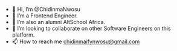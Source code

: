 - 👋 Hi, I’m @ChidinmaNwosu
- 👀 I’m a Frontend Engineer.
- 🌱 I’m also an alumni AltSchool Africa.
- 💞️ I’m looking to collaborate on other Software Engineers on this platform.
- 📫 How to reach me chidinmaifynwosu@gmail.com

<!---
ChidinmaNwosu/ChidinmaNwosu is a ✨ special ✨ repository because its `README.md` (this file) appears on your GitHub profile.
You can click the Preview link to take a look at your changes.
--->

